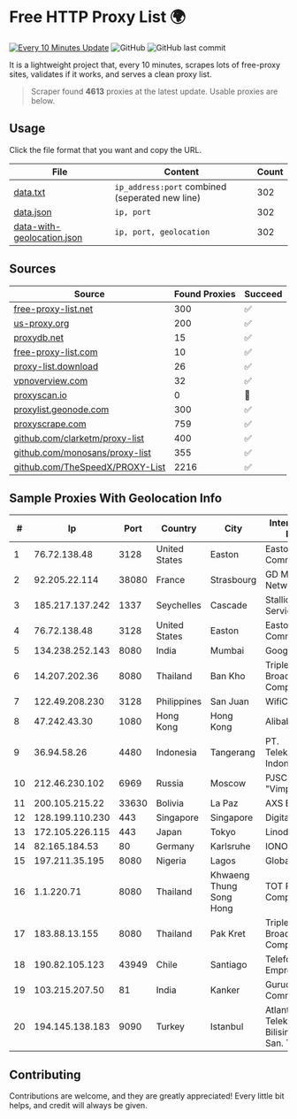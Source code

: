 
# Free HTTP Proxy List 🌍

[![Every 10 Minutes Update](https://github.com/mertguvencli/http-proxy-list/actions/workflows/main.yml/badge.svg?branch=main)](https://github.com/mertguvencli/http-proxy-list/actions/workflows/main.yml)
![GitHub](https://img.shields.io/github/license/mertguvencli/http-proxy-list)
![GitHub last commit](https://img.shields.io/github/last-commit/mertguvencli/http-proxy-list)

It is a lightweight project that, every 10 minutes, scrapes lots of free-proxy sites, validates if it works, and serves a clean proxy list.


> Scraper found **4613** proxies at the latest update. Usable proxies are below.

## Usage

Click the file format that you want and copy the URL.


|File|Content|Count|
|----|-------|-----|
|[data.txt](https://raw.githubusercontent.com/mertguvencli/http-proxy-list/main/proxy-list/data.txt)|`ip_address:port` combined (seperated new line)|302|
|[data.json](https://raw.githubusercontent.com/mertguvencli/http-proxy-list/main/proxy-list/data.json)|`ip, port`|302|
|[data-with-geolocation.json](https://raw.githubusercontent.com/mertguvencli/http-proxy-list/main/proxy-list/data-with-geolocation.json)|`ip, port, geolocation`|302|

## Sources

|Source|Found Proxies|Succeed|
|------|-------------|-------|
|[free-proxy-list.net](https://free-proxy-list.net)|300|✅|
|[us-proxy.org](https://www.us-proxy.org)|200|✅|
|[proxydb.net](http://proxydb.net)|15|✅|
|[free-proxy-list.com](https://free-proxy-list.com/?page=&port=&type%5B%5D=http&type%5B%5D=https&up_time=0&search=Search)|10|✅|
|[proxy-list.download](https://www.proxy-list.download/HTTP)|26|✅|
|[vpnoverview.com](https://vpnoverview.com/privacy/anonymous-browsing/free-proxy-servers)|32|✅|
|[proxyscan.io](https://www.proxyscan.io)|0|🚫|
|[proxylist.geonode.com](https://proxylist.geonode.com/api/proxy-list?limit=300&page=1&sort_by=lastChecked&sort_type=desc&protocols=http,https)|300|✅|
|[proxyscrape.com](https://api.proxyscrape.com/v2/?request=displayproxies&protocol=http&timeout=10000&country=all&ssl=all&anonymity=all)|759|✅|
|[github.com/clarketm/proxy-list](https://raw.githubusercontent.com/clarketm/proxy-list/master/proxy-list-raw.txt)|400|✅|
|[github.com/monosans/proxy-list](https://raw.githubusercontent.com/monosans/proxy-list/main/proxies/http.txt)|355|✅|
|[github.com/TheSpeedX/PROXY-List](https://raw.githubusercontent.com/TheSpeedX/PROXY-List/master/http.txt)|2216|✅|


## Sample Proxies With Geolocation Info

|#|Ip|Port|Country|City|Internet Service Provider|
|-|--|----|-------|----|-------------------------|
|1|76.72.138.48|3128|United States|Easton|Easton Utilities Commission|
|2|92.205.22.114|38080|France|Strasbourg|GD MASS Network|
|3|185.217.137.242|1337|Seychelles|Cascade|Stallion Network Services Limited|
|4|76.72.138.48|3128|United States|Easton|Easton Utilities Commission|
|5|134.238.252.143|8080|India|Mumbai|Google LLC|
|6|14.207.202.36|8080|Thailand|Ban Kho|Triple T Broadband Public Company Limited|
|7|122.49.208.230|3128|Philippines|San Juan|WifiCity, Inc|
|8|47.242.43.30|1080|Hong Kong|Hong Kong|Alibaba.com LLC|
|9|36.94.58.26|4480|Indonesia|Tangerang|PT. Telekomunikasi Indonesia|
|10|212.46.230.102|6969|Russia|Moscow|PJSC "Vimpelcom"|
|11|200.105.215.22|33630|Bolivia|La Paz|AXS Bolivia S. A.|
|12|128.199.110.230|443|Singapore|Singapore|DigitalOcean, LLC|
|13|172.105.226.115|443|Japan|Tokyo|Linode, LLC|
|14|82.165.184.53|80|Germany|Karlsruhe|IONOS SE|
|15|197.211.35.195|8080|Nigeria|Lagos|Globacom Limited|
|16|1.1.220.71|8080|Thailand|Khwaeng Thung Song Hong|TOT Public Company Limited|
|17|183.88.13.155|8080|Thailand|Pak Kret|Triple T Broadband Public Company Limited|
|18|190.82.105.123|43949|Chile|Santiago|Telefonica Empresas|
|19|103.215.207.50|81|India|Kanker|Gurudev Communication|
|20|194.145.138.183|9090|Turkey|Istanbul|Atlantis Telekomunikasyon Bilisim Hizmetleri San. Tic. Ltd|



## Contributing

Contributions are welcome, and they are greatly appreciated! Every
little bit helps, and credit will always be given.

